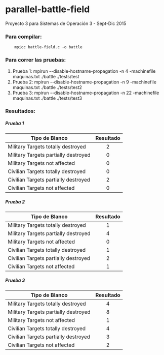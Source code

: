 # parallel-battle-field
Proyecto 3 para Sistemas de Operación 3 - Sept-Dic 2015

### Para compilar:

        mpicc battle-field.c -o battle

### Para correr las pruebas:

1. Prueba 1:
        mpirun --disable-hostname-propagation -n 4 -machinefile maquinas.txt ./battle ./tests/test
2. Prueba 2:
        mpirun --disable-hostname-propagation -n 9 -machinefile maquinas.txt ./battle ./tests/test2
3. Prueba 3:
        mpirun --disable-hostname-propagation -n 22 -machinefile maquinas.txt ./battle ./tests/test3


### Resultados:

##### Prueba 1

| Tipo de Blanco                       | Resultado |
| ------------------------------------ | :-------: |
| Military Targets totally destroyed   |     2     |
| Military Targets partially destroyed |     0     |
| Military Targets not affected        |     0     |
| Civilian Targets totally destroyed   |     0     |
| Civilian Targets partially destroyed |     2     |
| Civilian Targets not affected        |     0     |


##### Prueba 2

| Tipo de Blanco                       | Resultado |
| ------------------------------------ | :-------: |
| Military Targets totally destroyed   |     1     |
| Military Targets partially destroyed |     4     |
| Military Targets not affected        |     0     |
| Civilian Targets totally destroyed   |     1     |
| Civilian Targets partially destroyed |     2     |
| Civilian Targets not affected        |     1     |


##### Prueba 3

| Tipo de Blanco                       | Resultado |
| ------------------------------------ | :-------: |
| Military Targets totally destroyed   |     4     |
| Military Targets partially destroyed |     8     |
| Military Targets not affected        |     1     |
| Civilian Targets totally destroyed   |     4     |
| Civilian Targets partially destroyed |     3     |
| Civilian Targets not affected        |     2     |
